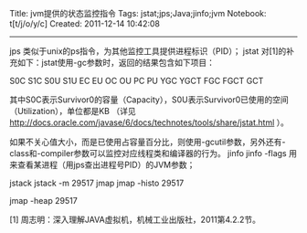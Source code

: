 Title: jvm提供的状态监控指令
Tags: jstat;jps;Java;jinfo;jvm
Notebook: t[t/j/o/y/c]
Created: 2011-12-14 10:42:08

------

jps 
类似于unix的ps指令，为其他监控工具提供进程标识（PID）； jstat 
对[1]的补充如下：jstat使用-gc参数时，返回的结果包含如下项目：

 S0C S1C S0U S1U EC EU OC OU PC PU YGC YGCT FGC FGCT GCT 

 其中S0C表示Survivor0的容量（Capacity），S0U表示Survivor0已使用的空间（Utilization），单位都是KB （详见 http://docs.oracle.com/javase/6/docs/technotes/tools/share/jstat.html ）。

如果不关心值大小，而是已使用占容量百分比，则使用-gcutil参数，另外还有-class和-compiler参数可以监控对应线程类和编译器的行为。 jinfo 
jinfo -flags <PID>用来查看某进程（用jps查出进程号PID）的JVM参数；

 
 jstack 
jstack -m 29517 jmap 
jmap -histo 29517

jmap -heap 29517

 

 

[1] 周志明：深入理解JAVA虚拟机，机械工业出版社，2011第4.2.2节。